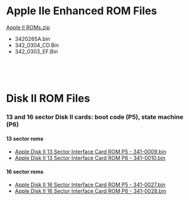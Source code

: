 # Apple IIe Enhanced ROM Files
<a target="_blank" href="ftp://ftp.apple.asimov.net/pub/apple_II/emulators/rom_images/Apple%20II%20ROMs.zip">Apple II ROMs.zip</a>
  - 3420265A.bin
  - 342_0304_CD.Bin
  - 342_0303_EF.Bin

&nbsp;

&nbsp;

# Disk II ROM Files
### 13 and 16 sector Disk II cards: boot code (P5), state machine (P6)

#### 13 sector roms
  - <a target="_blank" href="ftp://ftp.apple.asimov.net/pub/apple_II/emulators/rom_images/Apple%20Disk%20II%2013%20Sector%20Interface%20Card%20ROM%20P5%20-%20341-0009.bin">Apple Disk II 13 Sector Interface Card ROM P5 - 341-0009.bin</a>
  - <a target="_blank" href="ftp://ftp.apple.asimov.net/pub/apple_II/emulators/rom_images/Apple%20Disk%20II%2013%20Sector%20Interface%20Card%20ROM%20P6%20-%20341-0010.bin">Apple Disk II 13 Sector Interface Card ROM P6 - 341-0010.bin</a>

#### 16 sector roms
  - <a target="_blank" href="ftp://ftp.apple.asimov.net/pub/apple_II/emulators/rom_images/Apple%20Disk%20II%2016%20Sector%20Interface%20Card%20ROM%20P5%20-%20341-0027.bin">Apple Disk II 16 Sector Interface Card ROM P5 - 341-0027.bin</a>
  - <a target="_blank" href="ftp://ftp.apple.asimov.net/pub/apple_II/emulators/rom_images/Apple%20Disk%20II%2016%20Sector%20Interface%20Card%20ROM%20P6%20-%20341-0028.bin">Apple Disk II 16 Sector Interface Card ROM P6 - 341-0028.bin</a>
